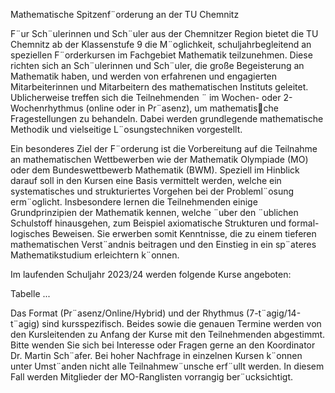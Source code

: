 Mathematische Spitzenf¨orderung an der TU Chemnitz

F¨ur Sch¨ulerinnen und Sch¨uler aus der Chemnitzer Region bietet die TU
Chemnitz ab der Klassenstufe 9 die M¨oglichkeit, schuljahrbegleitend an speziellen
F¨orderkursen im Fachgebiet Mathematik teilzunehmen. Diese richten sich an
Sch¨ulerinnen und Sch¨uler, die große Begeisterung an Mathematik haben, und
werden von erfahrenen und engagierten Mitarbeiterinnen und Mitarbeitern des
mathematischen Instituts geleitet. Ublicherweise treffen sich die Teilnehmenden ¨
im Wochen- oder 2-Wochenrhythmus (online oder in Pr¨asenz), um mathematische Fragestellungen zu behandeln. 
Dabei werden grundlegende mathematische Methodik und vielseitige L¨osungstechniken vorgestellt.

Ein besonderes Ziel der F¨orderung ist die Vorbereitung auf die Teilnahme
an mathematischen Wettbewerben wie der Mathematik Olympiade (MO) oder
dem Bundeswettbewerb Mathematik (BWM). Speziell im Hinblick darauf soll in
den Kursen eine Basis vermittelt werden, welche ein systematisches und strukturiertes Vorgehen bei der Probleml¨osung erm¨oglicht. 
Insbesondere lernen die Teilnehmenden einige Grundprinzipien der Mathematik kennen, welche ¨uber
den ¨ublichen Schulstoff hinausgehen, zum Beispiel axiomatische Strukturen und
formal-logisches Beweisen. Sie erwerben somit Kenntnisse, die zu einem tieferen mathematischen Verst¨andnis beitragen und den Einstieg in ein sp¨ateres
Mathematikstudium erleichtern k¨onnen.

Im laufenden Schuljahr 2023/24 werden folgende Kurse angeboten:

Tabelle ...

Das Format (Pr¨asenz/Online/Hybrid) und der Rhythmus (7-t¨agig/14-t¨agig)
sind kursspezifisch. Beides sowie die genauen Termine werden von den Kursleitenden zu Anfang der Kurse 
mit den Teilnehmenden abgestimmt. Bitte wenden Sie sich bei Interesse oder Fragen gerne an den Koordinator Dr. Martin Sch¨afer.
Bei hoher Nachfrage in einzelnen Kursen k¨onnen unter Umst¨anden nicht alle
Teilnahmew¨unsche erf¨ullt werden. In diesem Fall werden Mitglieder der MO-Ranglisten vorrangig ber¨ucksichtigt.
